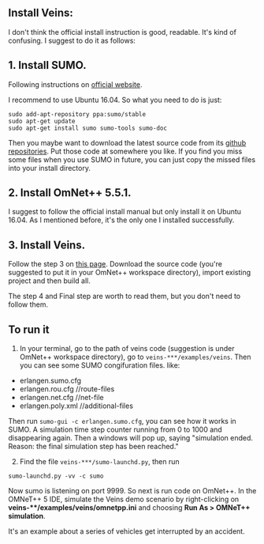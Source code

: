 ## Install Veins:

I don't think the official install instruction is good, readable. It's kind of confusing. I suggest to do it as follows:

## 1. Install SUMO.

Following instructions on [official website](https://sumo.dlr.de/userdoc/Installing.html).

I recommend to use Ubuntu 16.04. So what you need to do is just:
```
sudo add-apt-repository ppa:sumo/stable
sudo apt-get update
sudo apt-get install sumo sumo-tools sumo-doc
```

Then you maybe want to download the latest source code from its [github repositories](https://github.com/eclipse/sumo). Put those code at somewhere you like. If you find you miss some files when you use SUMO in future, you can just copy the missed files into your install directory. 

## 2. Install OmNet++ 5.5.1. 

I suggest to follow the official install manual but only install it on Ubuntu 16.04. As I mentioned before, it's the only one I installed successfully.

## 3. Install Veins. 

Follow the step 3 on [this page](https://veins.car2x.org/tutorial/). Download the source code (you're suggested to put it in your OmNet++ workspace directory), import existing project and then build all.

The step 4 and Final step are worth to read them, but you don't need to follow them. 

## To run it

1. In your terminal, go to the path of veins code (suggestion is under OmNet++ workspace directory), go to `veins-***/examples/veins`. Then you can see some SUMO congifuration files. like:
- erlangen.sumo.cfg
- erlangen.rou.cfg //route-files
- erlangen.net.cfg //net-file
- erlangen.poly.xml //additional-files

Then run `sumo-gui -c erlangen.sumo.cfg`, you can see how it works in SUMO. A simulation time step counter running from 0 to 1000 and disappearing again. Then a windows will pop up, saying "simulation ended. Reason: the final simulation step has been reached."


2. Find the file `veins-***/sumo-launchd.py`, then run
```
sumo-launchd.py -vv -c sumo
```
Now sumo is listening on port 9999. So next is run code on OmNet++. In the OMNeT++ 5 IDE, simulate the Veins demo scenario by right-clicking on **veins-\*\*/examples/veins/omnetpp.ini** and choosing **Run As > OMNeT++ simulation**. 

It's an example about a series of vehicles get interrupted by an accident. 

